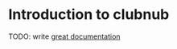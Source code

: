 # Introduction to clubnub

TODO: write [great documentation](http://jacobian.org/writing/great-documentation/what-to-write/)
